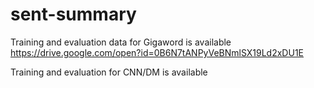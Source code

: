 # sent-summary

Training and evaluation data for Gigaword is available https://drive.google.com/open?id=0B6N7tANPyVeBNmlSX19Ld2xDU1E

Training and evaluation for CNN/DM is available 
